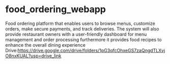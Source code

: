 # food_ordering_webapp
Food ordering platform that enables users to browse menus, customize orders, make secure payments, and track deliveries. The system will also provide restaurant owners with a user-friendly dashboard for menu management and order processing furthermore it provides food recipes to enhance the overall dining experience
Drive:https://drive.google.com/drive/folders/1pG3qfcOhxeGS7zaQngdTLXvjO8nxKUAL?usp=drive_link
